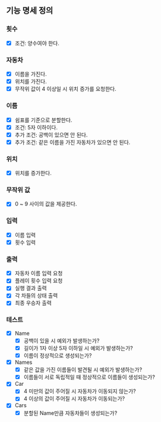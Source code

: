 ## 기능 명세 정의
### 횟수
- [x] 조건: 양수여야 한다.
### 자동차
- [x] 이름을 가진다.
- [x] 위치를 가진다.
- [x] 무작위 값이 4 이상일 시 위치 증가를 요청한다.
### 이름
- [x] 쉼표를 기준으로 분할한다.
- [x] 조건: 5자 이하이다.
- [x] 추가 조건: 공백이 있으면 안 된다.
- [x] 추가 조건: 같은 이름을 가진 자동차가 있으면 안 된다.
### 위치
- [x] 위치를 증가한다.
### 무작위 값
- [x] 0 ~ 9 사이의 값을 제공한다.
### 입력
- [x] 이름 입력
- [x] 횟수 입력
### 출력
- [x] 자동차 이름 입력 요청
- [x] 플레이 횟수 입력 요청
- [x] 실행 결과 출력
- [x] 각 차들의 상태 출력
- [x] 최종 우승자 출력
### 테스트
- [x] Name
  - [x] 공백이 있을 시 예외가 발생하는가?
  - [x] 길이가 1자 이상 5자 이하일 시 예외가 발생하는가?
  - [x] 이름이 정상적으로 생성되는가?
- [x] Names
  - [x] 같은 값을 가진 이름들이 발견될 시 예외가 발생하는가?
  - [x] 이름들이 서로 독립적일 때 정상적으로 이름들이 생성되는가?
- [x] Car
  - [x] 4 미만의 값이 주어질 시 자동차가 이동되지 않는가?
  - [x] 4 이상의 값이 주어질 시 자동차가 이동되는가?
- [x] Cars
  - [x] 분할된 Name만큼 자동차들이 생성되는가?
